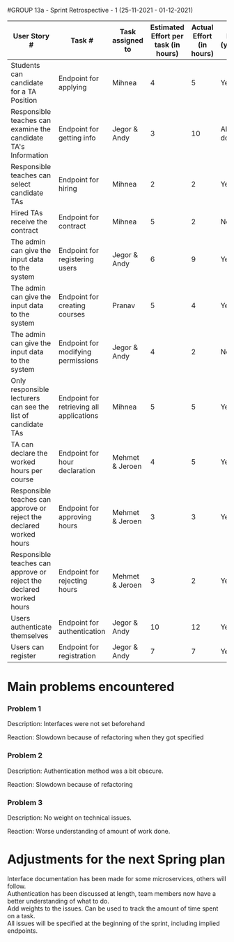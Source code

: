 #GROUP 13a - Sprint Retrospective - 1 (25-11-2021 - 01-12-2021)

| User Story #                                                         | Task #                                   | Task assigned to | Estimated Effort per task (in hours) | Actual Effort (in hours) | Done (yes/no) | Notes                    |
|----------------------------------------------------------------------|------------------------------------------|------------------|--------------------------------------|--------------------------|---------------|--------------------------|
| Students can candidate for a TA Position                             | Endpoint for applying                    | Mihnea           | 4                                    | 5                        | Yes           | Not tested               |
| Responsible teaches can examine the candidate TA's Information      | Endpoint for getting info                | Jegor & Andy     | 3                                    | 10                       | Almost done   | Needs to be refined      |
| Responsible teaches can select candidate TAs                        | Endpoint for hiring                      | Mihnea           | 2                                    | 2                        | Yes           | Not tested               |
| Hired TAs receive the contract                                       | Endpoint for contract                    | Mihnea           | 5                                    | 2                        | No            | Where to store pdfs      |
| The admin can give the input data to the system                      | Endpoint for registering users           | Jegor & Andy     | 6                                    | 9                        | Yes           | ...                      |
| The admin can give the input data to the system                      | Endpoint for creating courses            | Pranav           | 5                                    | 4                        | Yes           | No authentication        |
| The admin can give the input data to the system                      | Endpoint for modifying permissions       | Jegor & Andy     | 4                                    | 2                        | No            | Needs to be done quickly |
| Only responsible lecturers can see the list of candidate TAs         | Endpoint for retrieving all applications | Mihnea           | 5                                    | 5                        | Yes           | Needs testing            |
| TA can declare the worked hours per course                           | Endpoint for hour declaration            | Mehmet & Jeroen  | 4                                    | 5                        | Yes           | Except auth              |
| Responsible teaches can approve or reject the declared worked hours | Endpoint for approving hours             | Mehmet & Jeroen  | 3                                    | 3                        | Yes           | Except auth              |
| Responsible teaches can approve or reject the declared worked hours | Endpoint for rejecting hours             | Mehmet & Jeroen  | 3                                    | 2                        | Yes           | Except auth              |
| Users authenticate themselves                                        | Endpoint for authentication              | Jegor & Andy     | 10                                   | 12                       | Yes           | ...                      |
| Users can register                                                   | Endpoint for registration                | Jegor & Andy     | 7                                    | 7                        | Yes           | ...                      |

# Main problems encountered
### Problem 1
Description: Interfaces were not set beforehand 

Reaction: Slowdown because of refactoring when they got specified

### Problem 2
Description: Authentication method was a bit obscure.

Reaction: Slowdown because of refactoring

### Problem 3
Description: No weight on technical issues.

Reaction: Worse understanding of amount of work done.

# Adjustments for the next Spring plan
Interface documentation has been made for some microservices, others will follow.<br>
Authentication has been discussed at length, team members now have a better understanding of what to do.<br>
Add weights to the issues. Can be used to track the amount of time spent on a task.<br>
All issues will be specified at the beginning of the sprint, including implied endpoints.


